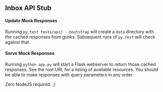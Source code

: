 Inbox API Stub
------

#### Update Mock Responses

Running `py.test tests/api/ --bootstrap` will create a `data` directory with the cached responses from gunks. Subsequent runs of `py.test` will check against that.

#### Serve Mock Responses

Running `python app.py` will start a Flask webserver to return those cached responses. See the root URL for a listing of available resources. You should be able to make responses with query parameters in any order.

Zero NodeJS required. ;)
